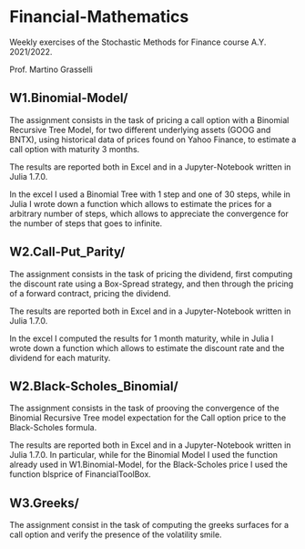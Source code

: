 # Financial-Mathematics
Weekly exercises of the Stochastic Methods for Finance course A.Y. 2021/2022.

Prof. Martino Grasselli

## W1.Binomial-Model/

The assignment consists in the task of pricing a call option with a Binomial Recursive Tree Model, for two different underlying assets (GOOG and BNTX), using  historical data of prices found on Yahoo Finance, to estimate a call option with maturity 3 months.  

The results are reported both in Excel and in a Jupyter-Notebook written in Julia 1.7.0.

In the excel I used a Binomial Tree with 1 step and one of 30 steps, while in Julia I wrote down a function which allows to estimate the prices for a arbitrary number of steps, which allows to appreciate the convergence for the number of steps that goes to infinite.

## W2.Call-Put_Parity/

The assignment consists in the task of pricing the dividend, first computing the discount rate using a Box-Spread strategy, and then through the pricing of a forward contract, pricing the dividend.

The results are reported both in Excel and in a Jupyter-Notebook written in Julia 1.7.0.

In the excel I computed the results for 1 month maturity, while in Julia I wrote down a function which allows to estimate the discount rate and the dividend for each maturity.

## W2.Black-Scholes_Binomial/

The assignment consists in the task of prooving the convergence of the Binomial Recursive Tree model expectation for the Call option price to the Black-Scholes formula. 

The results are reported both in Excel and in a Jupyter-Notebook written in Julia 1.7.0. In particular, while for the Binomial Model I used the function already used in W1.Binomial-Model, for the Black-Scholes price I used the function blsprice of FinancialToolBox.

## W3.Greeks/

The assignment consist in the task of computing the greeks surfaces for a call option and verify the presence of the volatility smile.
